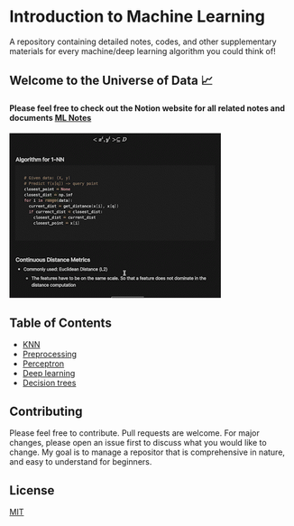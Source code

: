 # Introduction to Machine Learning
A repository containing detailed notes, codes, and other supplementary materials for every machine/deep learning algorithm you could think of!

## Welcome to the Universe of Data :chart_with_upwards_trend:
#### Please feel free to check out the Notion website for all related notes and documents [ML Notes](https://normalized.notion.site/Introduction-of-Machine-Learning-727cd9a9f2eb40b08f8be972390577e9)
![](resource/../resources/gif2.gif)


## Table of Contents

- [KNN](./KNNs/)
- [Preprocessing](./data_preprocessing/)
- [Perceptron](./perceptron/)
- [Deep learning](./dl/)
- [Decision trees](./decision_trees/)
## Contributing
Please feel free to contribute. Pull requests are welcome. For major changes, please open an issue first to discuss what you would like to change. My goal is to manage a repositor that is comprehensive in nature, and easy to understand for beginners. 


## License
[MIT](https://choosealicense.com/licenses/mit/)

